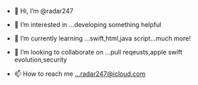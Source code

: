 - 👋 Hi, I’m @radar247
- 👀 I’m interested in ...developing something helpful
- 🌱 I’m currently learning ...swift,html,java script...much more!
- 💞️ I’m looking to collaborate on ...pull reqeusts,apple swift evolution,security 


- 📫 How to reach me ...radar247@icloud.com

<!---
radar247/radar247 is a ✨ special ✨ repository because its `README.md` (this file) appears on your GitHub profile.
You can click the Preview link to take a look at your changes.
--->
